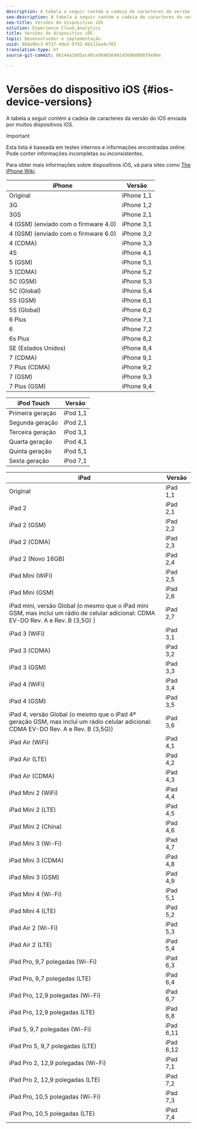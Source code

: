 ```yaml
---
description: A tabela a seguir contém a cadeia de caracteres da versão do iOS enviada por muitos dispositivos iOS.
seo-description: A tabela a seguir contém a cadeia de caracteres da versão do iOS enviada por muitos dispositivos iOS.
seo-title: Versões do dispositivo iOS
solution: Experience Cloud,Analytics
title: Versões do dispositivo iOS
topic: Desenvolvedor e implementação
uuid: 8b8a9bc3-0737-4de2-9792-0b112aa4cf65
translation-type: ht
source-git-commit: 06144a1695ac40ce984656491456968888f9e96e

---
```



# Versões do dispositivo iOS {#ios-device-versions}

A tabela a seguir contém a cadeia de caracteres da versão do iOS enviada por muitos dispositivos iOS.

>[!IMPORTANT]
>
>Esta lista é baseada em testes internos e informações encontradas online. Pode conter informações incompletas ou inconsistentes.

Para obter mais informações sobre dispositivos iOS, vá para sites como [The iPhone Wiki](https://theiphonewiki.com/wiki/Models).

| **iPhone** | **Versão** |
|---|---|
| Original | iPhone 1,1 |
| 3G | iPhone 1,2 |
| 3GS | iPhone 2,1 |
| 4 (GSM) (enviado com o firmware 4.0) | iPhone 3,1 |
| 4 (GSM) (enviado com o firmware 6.0) | iPhone 3,2 |
| 4 (CDMA) | iPhone 3,3 |
| 4S | iPhone 4,1 |
| 5 (GSM) | iPhone 5,1 |
| 5 (CDMA) | iPhone 5,2 |
| 5C (GSM) | iPhone 5,3 |
| 5C (Global) | iPhone 5,4 |
| 5S (GSM) | iPhone 6,1 |
| 5S (Global) | iPhone 6,2 |
| 6 Plus | iPhone 7,1 |
| 6 | iPhone 7,2 |
| 6s Plus | iPhone 8,2 |
| SE (Estados Unidos) | iPhone 8,4 |
| 7 (CDMA) | iPhone 9,1 |
| 7 Plus (CDMA) | iPhone 9,2 |
| 7 (GSM) | iPhone 9,3 |
| 7 Plus (GSM) | iPhone 9,4 |

| **iPod Touch** | **Versão** |
|---|---|
| Primeira geração | iPod 1,1 |
| Segunda geração | iPod 2,1 |
| Terceira geração | iPod 3,1 |
| Quarta geração | iPod 4,1 |
| Quinta geração | iPod 5,1 |
| Sexta geração | iPod 7,1 |

| **iPad** | **Versão** |
|---|---|
| Original | iPad 1,1 |
| iPad 2 | iPad 2,1 |
| iPad 2 (GSM) | iPad 2,2 |
| iPad 2 (CDMA) | iPad 2,3 |
| iPad 2 (Novo 16GB) | iPad 2,4 |
| iPad Mini (WiFi) | iPad 2,5 |
| iPad Mini (GSM) | iPad 2,6 |
| iPad mini, versão Global (o mesmo que o iPad mini GSM, mas inclui um rádio de celular adicional: CDMA EV-DO Rev. A e Rev. B (3,5G) ) | iPad 2,7 |
| iPad 3 (WiFi) | iPad 3,1 |
| iPad 3 (CDMA) | iPad 3,2 |
| iPad 3 (GSM) | iPad 3,3 |
| iPad 4 (WiFi) | iPad 3,4 |
| iPad 4 (GSM) | iPad 3,5 |
| iPad 4, versão Global (o mesmo que o iPad 4ª geração GSM, mas inclui um rádio celular adicional: CDMA EV-DO Rev. A e Rev. B (3,5G)) | iPad 3,6 |
| iPad Air (WiFi) | iPad 4,1 |
| iPad Air (LTE) | iPad 4,2 |
| iPad Air (CDMA) | iPad 4,3 |
| iPad Mini 2 (WiFi) | iPad 4,4 |
| iPad Mini 2 (LTE) | iPad 4,5 |
| iPad Mini 2 (China) | iPad 4,6 |
| iPad Mini 3 (Wi-Fi) | iPad 4,7 |
| iPad Mini 3 (CDMA) | iPad 4,8 |
| iPad Mini 3 (GSM) | iPad 4,9 |
| iPad Mini 4 (Wi-Fi) | iPad 5,1 |
| iPad Mini 4 (LTE) | iPad 5,2 |
| iPad Air 2 (Wi-Fi) | iPad 5,3 |
| iPad Air 2 (LTE) | iPad 5,4 |
| iPad Pro, 9,7 polegadas (Wi-Fi) | iPad 6,3 |
| iPad Pro, 9,7 polegadas (LTE) | iPad 6,4 |
| iPad Pro, 12,9 polegadas (Wi-Fi) | iPad 6,7 |
| iPad Pro, 12,9 polegadas (LTE) | iPad 6,8 |
| iPad 5, 9,7 polegadas (Wi-Fi) | iPad 6,11 |
| iPad Pro 5, 9,7 polegadas (LTE) | iPad 6,12 |
| iPad Pro 2, 12,9 polegadas (Wi-Fi) | iPad 7,1 |
| iPad Pro 2, 12,9 polegadas (LTE) | iPad 7,2 |
| iPad Pro, 10,5 polegadas (Wi-Fi) | iPad 7,3 |
| iPad Pro, 10,5 polegadas (LTE) | iPad 7,4 |


